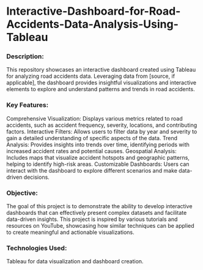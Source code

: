 # Interactive-Dashboard-for-Road-Accidents-Data-Analysis-Using-Tableau

### Description:
This repository showcases an interactive dashboard created using Tableau for analyzing road accidents data. Leveraging data from [source, if applicable], the dashboard provides insightful visualizations and interactive elements to explore and understand patterns and trends in road accidents.

### Key Features:
Comprehensive Visualization: Displays various metrics related to road accidents, such as accident frequency, severity, locations, and contributing factors.
Interactive Filters: Allows users to filter data by year and severity to gain a detailed understanding of specific aspects of the data.
Trend Analysis: Provides insights into trends over time, identifying periods with increased accident rates and potential causes.
Geospatial Analysis: Includes maps that visualize accident hotspots and geographic patterns, helping to identify high-risk areas.
Customizable Dashboards: Users can interact with the dashboard to explore different scenarios and make data-driven decisions.
### Objective:
The goal of this project is to demonstrate the ability to develop interactive dashboards that can effectively present complex datasets and facilitate data-driven insights. This project is inspired by various tutorials and resources on YouTube, showcasing how similar techniques can be applied to create meaningful and actionable visualizations.

### Technologies Used:
Tableau for data visualization and dashboard creation.






